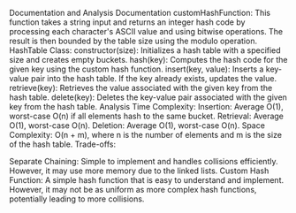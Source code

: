 Documentation and Analysis
Documentation
customHashFunction: This function takes a string input and returns an integer hash code by processing each character's ASCII value and using bitwise operations. The result is then bounded by the table size using the modulo operation.
HashTable Class:
constructor(size): Initializes a hash table with a specified size and creates empty buckets.
hash(key): Computes the hash code for the given key using the custom hash function.
insert(key, value): Inserts a key-value pair into the hash table. If the key already exists, updates the value.
retrieve(key): Retrieves the value associated with the given key from the hash table.
delete(key): Deletes the key-value pair associated with the given key from the hash table.
Analysis
Time Complexity:
Insertion: Average O(1), worst-case O(n) if all elements hash to the same bucket.
Retrieval: Average O(1), worst-case O(n).
Deletion: Average O(1), worst-case O(n).
Space Complexity: O(n + m), where n is the number of elements and m is the size of the hash table.
Trade-offs:

Separate Chaining: Simple to implement and handles collisions efficiently. However, it may use more memory due to the linked lists.
Custom Hash Function: A simple hash function that is easy to understand and implement. However, it may not be as uniform as more complex hash functions, potentially leading to more collisions.